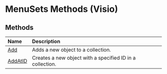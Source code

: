 
# MenuSets Methods (Visio)

## Methods



|**Name**|**Description**|
|:-----|:-----|
|[Add](e51bd73d-cd1b-39e2-83dd-df6ce6a1d14a.md)|Adds a new object to a collection.|
|[AddAtID](fab8fb43-961d-e184-0904-b57a036e62ca.md)|Creates a new object with a specified ID in a collection.|
